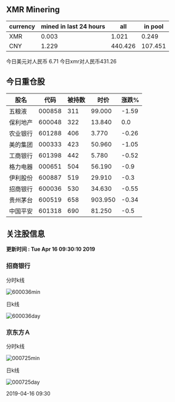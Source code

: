 ## XMR Minering

|currency|mined in last 24 hours|all|in pool|
|---|---|---|---|
|XMR|0.003|1.021|0.249|
|CNY|1.229|440.426|107.451|

今日美元对人民币 6.71	今日xmr对人民币431.26


## 今日重仓股 

|股名|代码|被持数|时价|涨跌%|
|---|---|---|---|---|
|五粮液|000858|311|99.000|-1.59|
|保利地产|600048|322|13.840|0.0|
|农业银行|601288|406|3.770|-0.26|
|美的集团|000333|423|50.960|-1.05|
|工商银行|601398|442|5.780|-0.52|
|格力电器|000651|504|56.190|-0.9|
|伊利股份|600887|519|29.910|-0.3|
|招商银行|600036|530|34.630|-0.55|
|贵州茅台|600519|658|903.950|-0.34|
|中国平安|601318|690|81.250|-0.5|

## 关注股信息
**更新时间 : Tue Apr 16 09:30:10 2019**
### 招商银行 
分时k线

![600036min](http://image.sinajs.cn/newchart/min/n/sh600036.gif)

日k线

![600036day](http://image.sinajs.cn/newchart/daily/n/sh600036.gif)

### 京东方Ａ 
分时k线

![000725min](http://image.sinajs.cn/newchart/min/n/sz000725.gif)

日k线

![000725day](http://image.sinajs.cn/newchart/daily/n/sz000725.gif)

2019-04-16 09:30